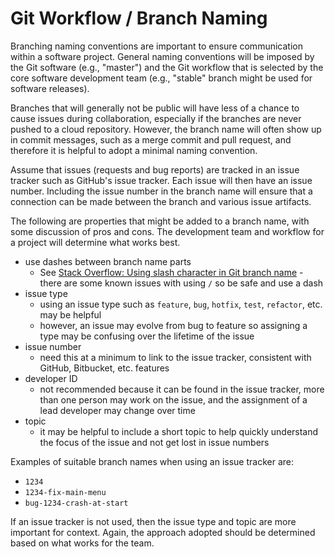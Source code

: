 # Git Workflow / Branch Naming

Branching naming conventions are important to ensure communication within a software project.
General naming conventions will be imposed by the Git software (e.g., "master") and the Git workflow
that is selected by the core software development team (e.g., "stable" branch might be used for software releases).

Branches that will generally not be public will have less of a chance to cause issues during collaboration,
especially if the branches are never pushed to a cloud repository.
However, the branch name will often show up in commit messages,
such as a merge commit and pull request, and therefore it is helpful to adopt a minimal naming convention.

Assume that issues (requests and bug reports) are tracked in an issue tracker such as GitHub's issue tracker.
Each issue will then have an issue number.
Including the issue number in the branch name will ensure that a connection can be made between the branch
and various issue artifacts.

The following are properties that might be added to a branch name, with some discussion of pros and cons.
The development team and workflow for a project will determine what works best.

* use dashes between branch name parts
	+ See [Stack Overflow: Using slash character in Git branch name](http://stackoverflow.com/questions/2527355/using-the-slash-character-in-git-branch-name/2527452#2527452) - there
	are some known issues with using `/` so be safe and use a dash
* issue type
	+ using an issue type such as `feature`, `bug`, `hotfix`, `test`, `refactor`, etc. may be helpful
	+ however, an issue may evolve from bug to feature so assigning a type may be confusing over the lifetime of the issue
* issue number
	+ need this at a minimum to link to the issue tracker, consistent with GitHub, Bitbucket, etc. features
* developer ID
	+ not recommended because it can be found in the issue tracker, more than one person may work on the issue,
	and the assignment of a lead developer may change over time
* topic
	+ it may be helpful to include a short topic to help quickly understand the focus of the issue and not get lost in issue numbers

Examples of suitable branch names when using an issue tracker are:

* `1234`
* `1234-fix-main-menu`
* `bug-1234-crash-at-start`

If an issue tracker is not used, then the issue type and topic are more important for context.
Again, the approach adopted should be determined based on what works for the team.
